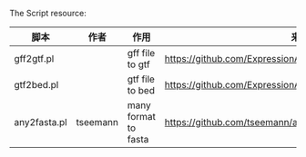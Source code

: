 The Script resource:

| 脚本 | 作者 | 作用 | 来源 |
| --- | --- | --- | --- |
| gff2gtf.pl |  | gff file to gtf | https://github.com/ExpressionAnalysis/ea-utils |
| gtf2bed.pl |  | gtf file to bed | https://github.com/ExpressionAnalysis/ea-utils |
| any2fasta.pl | tseemann | many format to fasta | https://github.com/tseemann/any2fasta/blob/master/any2fasta |
